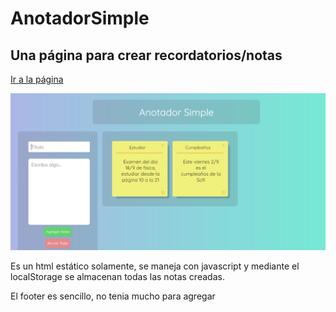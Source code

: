 # AnotadorSimple

## Una página para crear recordatorios/notas

[Ir a la página](https://matiarguello.github.io/AnotadorSimple/)

![preview](https://github.com/MatiArguello/AnotadorSimple/blob/master/preview.PNG)

Es un html estático solamente, se maneja con javascript y mediante el localStorage se almacenan
todas las notas creadas.

El footer es sencillo, no tenia mucho para agregar


